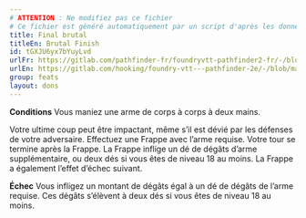 ```yaml
---
# ATTENTION : Ne modifiez pas ce fichier
# Ce fichier est généré automatiquement par un script d'après les données du module Foundry VTT officiel et de sa traduction
title: Final brutal
titleEn: Brutal Finish
id: tGXJU6yx7bYuyLvd
urlFr: https://gitlab.com/pathfinder-fr/foundryvtt-pathfinder2-fr/-/blob/master/data/feats/tGXJU6yx7bYuyLvd.htm
urlEn: https://gitlab.com/hooking/foundry-vtt---pathfinder-2e/-/blob/master/packs/data/feats.db/brutal-finish.json
group: feats
layout: dons
---
```

**Conditions** Vous maniez une arme de corps à corps à deux mains.

Votre ultime coup peut être impactant, même s’il est dévié par les défenses de votre adversaire. Effectuez une Frappe avec l’arme requise. Votre tour se termine après la Frappe. La Frappe inflige un dé de dégâts d’arme supplémentaire, ou deux dés si vous êtes de niveau 18 au moins. La Frappe a également l’effet d’échec suivant.

**Échec**  Vous infligez un montant de dégâts égal à un dé de dégâts de l’arme requise. Ces dégâts s’élèvent à deux dés si vous êtes de niveau 18 au moins.



